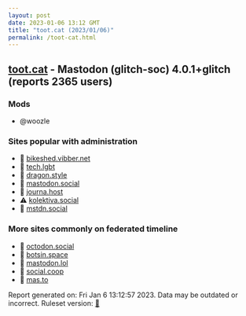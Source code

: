 ```yaml
---
layout: post
date: 2023-01-06 13:12 GMT
title: "toot.cat (2023/01/06)"
permalink: /toot-cat.html
---
```



## [toot.cat](https://toot.cat) - Mastodon (glitch-soc) 4.0.1+glitch (reports 2365 users)

### Mods
 * @woozle

### Sites popular with administration

* 🐘 [bikeshed.vibber.net](/bikeshed-vibber-net.html)
* 🐘 [tech.lgbt](/tech-lgbt.html)
* 🐘 [dragon.style](/dragon-style.html)
* 🐘 [mastodon.social](/mastodon-social.html)
* 🐘 [journa.host](/journa-host.html)
* ⚠️ [kolektiva.social](/kolektiva-social.html)
* 🐘 [mstdn.social](/mstdn-social.html)

### More sites commonly on federated timeline

* 🐘 [octodon.social](/octodon-social.html)
* 🐘 [botsin.space](/botsin-space.html)
* 🐘 [mastodon.lol](/mastodon-lol.html)
* 🐘 [social.coop](/social-coop.html)
* 🐘 [mas.to](/mas-to.html)

Report generated on: Fri Jan  6 13:12:57 2023. Data may be outdated or incorrect.
Ruleset version: [🏀](/version-basketball)
